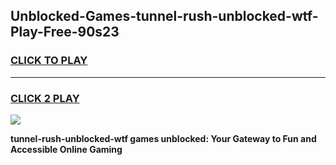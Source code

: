 
## Unblocked-Games-tunnel-rush-unblocked-wtf-Play-Free-90s23
<h3>
<a href="https://premium76.site?title=tunnel-rush-unblocked-wtf&ref=10A">CLICK TO PLAY</a></h3>
<hr>

<h3>
<a href="https://premium76.site?title=tunnel-rush-unblocked-wtf&ref=10A">CLICK 2 PLAY</a>
  
</h3>

<a href="https://premium76.site?title=tunnel-rush-unblocked-wtf&ref=10A"><img src="https://clearcache.store/games.png"></a>


**tunnel-rush-unblocked-wtf games unblocked: Your Gateway to Fun and Accessible Online Gaming**
